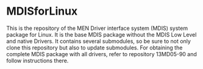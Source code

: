 # MDISforLinux
This is the repository of the MEN Driver interface system (MDIS) system package for Linux. It is the base MDIS package without the MDIS Low Level and native Drivers. It contains several submodules, so be sure to not only clone this repository but also to update submodules. For obtaining the complete MDIS package with all drivers, refer to repository 13MD05-90 and follow instructions there.
